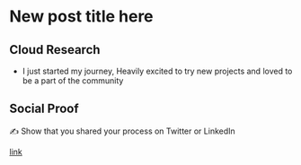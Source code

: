 <!-- This is a template you can use for quick progress days. It removes a lot of the steps we encourage you to share in the longer template 000-DAY-ARTICLE-LONG-TEMPLATE.MD-->

# New post title here

## Cloud Research

- I just started my journey, Heavily excited to try new projects and loved to be a part of the community

## Social Proof

✍️ Show that you shared your process on Twitter or LinkedIn

[link](link)
